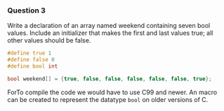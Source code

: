 ### Question 3

Write a declaration of an array named weekend containing seven bool values. Include an initializer that makes the first and last values true; all other values should be false.

```c
#define true 1
#define false 0
#define bool int

bool weekend[] = {true, false, false, false, false, false, true};
```

ForTo compile the code we would have to use C99 and newer. An macro can be created to represent the datatype `bool` on older versions of C. 
